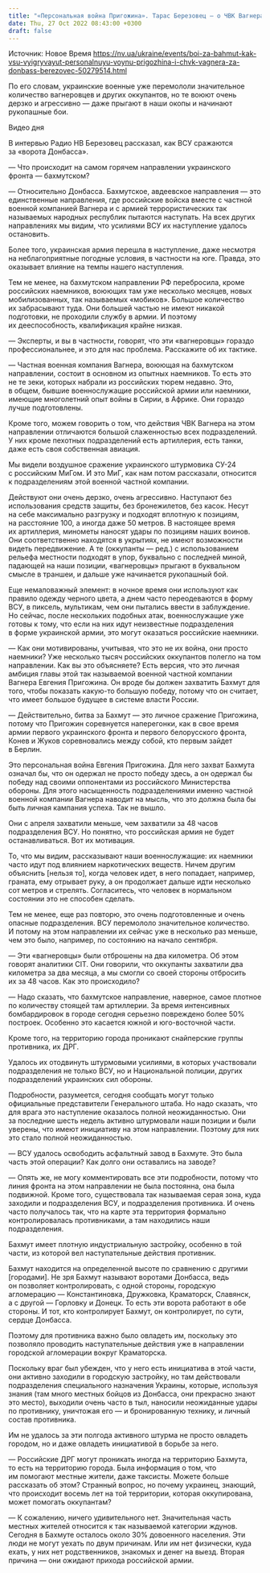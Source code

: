 ```yaml
---
title: "«Персональная война Пригожина». Тарас Березовец — о ЧВК Вагнера в боях за «ворота Донбасса» — Бахмут. Интервью"
date: Thu, 27 Oct 2022 08:43:00 +0300
draft: false
---
```

Источник: Новое Время https://nv.ua/ukraine/events/boi-za-bahmut-kak-vsu-vyigryvayut-personalnuyu-voynu-prigozhina-i-chvk-vagnera-za-donbass-berezovec-50279514.html


По его словам, украинские военные уже перемололи значительное количество вагнеровцев и других оккупантов, но те воюют очень дерзко и агрессивно — даже прыгают в наши окопы и начинают рукопашные бои.

 Видео дня   

В интервью Радио НВ Березовец рассказал, как ВСУ сражаются за «ворота Донбасса».

— Что происходит на самом горячем направлении украинского фронта — бахмутском?

— Относительно Донбасса. Бахмутское, авдеевское направления — это единственные направления, где российские войска вместе с частной военной компанией Вагнера и с армией террористических так называемых народных республик пытаются наступать. На всех других направлениях мы видим, что усилиями ВСУ их наступление удалось остановить.

Более того, украинская армия перешла в наступление, даже несмотря на неблагоприятные погодные условия, в частности на юге. Правда, это оказывает влияние на темпы нашего наступления.

Тем не менее, на бахмутском направлении РФ перебросила, кроме российских наемников, воюющих там уже несколько месяцев, новых мобилизованных, так называемых «мобиков». Большое количество их забрасывают туда. Они большей частью не имеют никакой подготовки, не проходили службу в армии. И поэтому их дееспособность, квалификация крайне низкая.

— Эксперты, и вы в частности, говорят, что эти «вагнеровцы» гораздо профессиональнее, и это для нас проблема. Расскажите об их тактике.

— Частная военная компания Вагнера, воюющая на бахмутском направлении, состоит в основном из опытных наемников. То есть это не те зеки, которых набрали из российских тюрем недавно. Это, в общем, бывшие военнослужащие российской армии или наемники, имеющие многолетний опыт войны в Сирии, в Африке. Они гораздо лучше подготовлены.

Кроме того, можем говорить о том, что действия ЧВК Вагнера на этом направлении отличаются большой слаженностью всех подразделений. У них кроме пехотных подразделений есть артиллерия, есть танки, даже есть своя собственная авиация.

Мы видели воздушное сражение украинского штурмовика СУ-24 с российским МиГом. И это МиГ, как нам потом рассказали, относится к подразделениям этой военной частной компании.

Действуют они очень дерзко, очень агрессивно. Наступают без использования средств защиты, без бронежилетов, без касок. Несут на себе максимально разгрузку и подходят вплотную к позициям, на расстояние 100, а иногда даже 50 метров. В настоящее время их артиллерия, минометы наносят удары по позициям наших воинов. Они соответственно находятся в укрытиях, не имеют возможности видеть передвижение. А те (оккупанты — ред.) с использованием рельефа местности подходят в упор, буквально с последней миной, падающей на наши позиции, «вагнеровцы» прыгают в буквальном смысле в траншеи, и дальше уже начинается рукопашный бой.

Еще немаловажный элемент: в ночное время они используют как правило одежду черного цвета, а днем часто переодеваются в форму ВСУ, в пиксель, мультикам, чем они пытались ввести в заблуждение. Но сейчас, после нескольких подобных атак, военнослужащие уже готовы к тому, что если на них идут неизвестные подразделения в форме украинской армии, это могут оказаться российские наемники.

— Как они мотивированы, учитывая, что это не их война, они просто наемники? Уже несколько тысяч российских оккупантов полегло на том направлении. Как вы это объясняете? Есть версия, что это личная амбиция главы этой так называемой военной частной компании Вагнера Евгения Пригожина. Он вроде бы должен захватить Бахмут для того, чтобы показать какую-то большую победу, потому что он считает, что имеет большое будущее в системе власти России.

— Действительно, битва за Бахмут — это личное сражение Пригожина, потому что Пригожин соревнуется наперегонки, как в свое время армии первого украинского фронта и первого белорусского фронта, Конев и Жуков соревновались между собой, кто первым зайдет в Берлин.

Это персональная война Евгения Пригожина. Для него захват Бахмута означал бы, что он одержал не просто победу здесь, а он одержал бы победу над своими оппонентами из российского Министерства обороны. Для этого насыщенность подразделениями именно частной военной компании Вагнера наводит на мысль, что это должна была бы быть личная кампания успеха. Так не вышло.

Они с апреля захватили меньше, чем захватили за 48 часов подразделения ВСУ. Но понятно, что российская армия не будет останавливаться. Вот их мотивация.

То, что мы видим, рассказывают наши военнослужащие: их наемники часто идут под влиянием наркотических веществ. Ничем другим объяснить [нельзя то], когда человек идет, в него попадает, например, граната, ему отрывает руку, а он продолжает дальше идти несколько сот метров и стрелять. Согласитесь, что человек в нормальном состоянии это не способен сделать.

Тем не менее, еще раз повторю, это очень подготовленные и очень опасные подразделения. ВСУ перемололо значительное количество. И потому на этом направлении их сейчас уже в несколько раз меньше, чем это было, например, по состоянию на начало сентября.

— Эти «вагнеровцы» были отброшены на два километра. Об этом говорят аналитики СIТ. Они говорили, что оккупанты захватили два километра за два месяца, а мы смогли со своей стороны отбросить их за 48 часов. Как это происходило?

— Надо сказать, что бахмутское направление, наверное, самое плотное по количеству стоящей там артиллерии. За время интенсивных бомбардировок в городе сегодня серьезно повреждено более 50% построек. Особенно это касается южной и юго-восточной части.

Кроме того, на территорию города проникают снайперские группы противника, их ДРГ.

Удалось их отодвинуть штурмовыми усилиями, в которых участвовали подразделения не только ВСУ, но и Национальной полиции, других подразделений украинских сил обороны.

Подробности, разумеется, сегодня сообщать могут только официальные представители Генерального штаба. Но надо сказать, что для врага это наступление оказалось полной неожиданностью. Они за последние шесть недель активно штурмовали наши позиции и были уверены, что имеют инициативу на этом направлении. Поэтому для них это стало полной неожиданностью.

— ВСУ удалось освободить асфальтный завод в Бахмуте. Это была часть этой операции? Как долго они оставались на заводе?

— Опять же, не могу комментировать все эти подробности, потому что линия фронта на этом направлении не была постоянна, она была подвижной. Кроме того, существовала так называемая серая зона, куда заходили и подразделения ВСУ, и подразделения противника. И очень часто получалось так, что на карте эта территория формально контролировалась противниками, а там находились наши подразделения.

Бахмут имеет плотную индустриальную застройку, особенно в той части, из которой вел наступательные действия противник.

Бахмут находится на определенной высоте по сравнению с другими [городами]. Не зря Бахмут называют воротами Донбасса, ведь он позволяет контролировать, с одной стороны, городскую агломерацию — Константиновка, Дружковка, Краматорск, Славянск, а с другой — Горловку и Донецк. То есть эти ворота работают в обе стороны. И тот, кто контролирует Бахмут, он контролирует, по сути, сердце Донбасса.

Поэтому для противника важно было овладеть им, поскольку это позволяло проводить наступательные действия уже в направлении городской агломерации вокруг Краматорска.

Поскольку враг был убежден, что у него есть инициатива в этой части, они активно заходили в городскую застройку, но там действовали подразделения специального назначения Украины, которые, используя знания (там много местных бойцов из Донбасса, они прекрасно знают это место), выходили очень часто в тыл, наносили неожиданные удары по противнику, уничтожая его — и бронированную технику, и личный состав противника.

Им не удалось за эти полгода активного штурма не просто овладеть городом, но и даже овладеть инициативой в борьбе за него.

— Российские ДРГ могут проникать иногда на территорию Бахмута, то есть на территорию города. Была информация о том, что им помогают местные жители, даже таксисты. Можете больше рассказать об этом? Странный вопрос, но почему украинец, знающий, что происходит восемь лет на той территории, которая оккупирована, может помогать оккупантам?

— К сожалению, ничего удивительного нет. Значительная часть местных жителей относится к так называемой категории ждунов. Сегодня в Бахмуте осталось около 30% довоенного населения. Эти люди не могут уехать по двум причинам. Или им нет физически, куда ехать, у них нет родственников, знакомых и денег на выезд. Вторая причина — они ожидают прихода российской армии.
